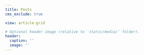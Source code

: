 ```yaml
---
title: Posts
cms_exclude: true

view: article-grid

# Optional header image (relative to `static/media/` folder).
header:
  caption: ''
  image: ''
---
```

